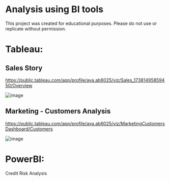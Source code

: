 # Analysis using BI tools
This project was created for educational purposes. Please do not use or replicate without permission.
# Tableau:
## Sales Story
https://public.tableau.com/app/profile/aya.ab6025/viz/Sales_17381495859450/Overview

![image](https://github.com/user-attachments/assets/8927111b-1459-4678-a675-d5239723d265)


## Marketing - Customers Analysis
https://public.tableau.com/app/profile/aya.ab6025/viz/MarketingCustomersDashboard/Customers

![image](https://github.com/user-attachments/assets/ae127486-41a5-4d26-9a64-59d9fca4410a)

# PowerBI:
Credit Risk Analysis

